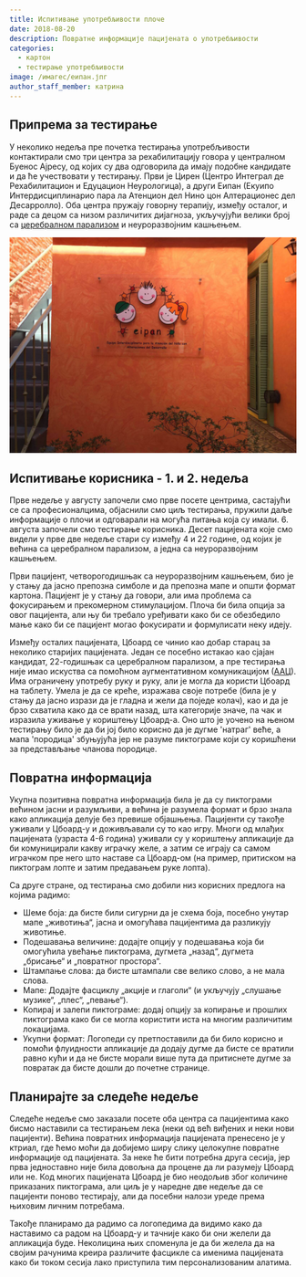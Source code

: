 ```yaml
---
title: Испитивање употребљивости плоче
date: 2018-08-20
description: Повратне информације пацијената о употребљивости
categories:
  - картон
  - тестирање употребљивости
image: /имагес/еипан.јпг
author_staff_member: катрина
---
```

## Припрема за тестирање

У неколико недеља пре почетка тестирања употребљивости контактирали смо три центра за рехабилитацију говора у централном Буенос Ајресу, од којих су два одговорила да имају подобне кандидате и да ће учествовати у тестирању. Први је Цирен (Центро Интеграл де Рехабилитацион и Едуцацион Неурологица), а други Еипан (Екуипо Интердисциплинарио пара ла Атенцион дел Нино цон Алтерационес дел Десарролло). Оба центра пружају говорну терапију, између осталог, и раде са децом са низом различитих дијагноза, укључујући велики број са [церебралном парализом](https://en.wikipedia.org/wiki/Cerebral_palsy) и неуроразвојним кашњењем.

![Еипан](/images/eipan.jpg)

## Испитивање корисника - 1. и 2. недеља

Прве недеље у августу започели смо прве посете центрима, састајући се са професионалцима, објаснили смо циљ тестирања, пружили даље информације о плочи и одговарали на могућа питања која су имали. 6. августа започели смо тестирање корисника. Десет пацијената које смо видели у прве две недеље стари су између 4 и 22 године, од којих је већина са церебралном парализом, а једна са неуроразвојним кашњењем.

Први пацијент, четворогодишњак са неуроразвојним кашњењем, био је у стању да јасно препозна симболе и да препозна мапе и општи формат картона. Пацијент је у стању да говори, али има проблема са фокусирањем и прекомерном стимулацијом. Плоча би била опција за овог пацијента, али њу би требало уређивати како би се обезбедило мање како би се пацијент могао фокусирати и формулисати неку идеју.

Између осталих пацијената, Цбоард се чинио као добар старац за неколико старијих пацијената. Један се посебно истакао као сјајан кандидат, 22-годишњак са церебралном парализом, а пре тестирања није имао искуства са помоћном аугментативном комуникацијом ([ААЦ](https://en.wikipedia.org/wiki/Augmentative_and_alternative_communication)). Има ограничену употребу руку и руку, али је могла да користи Цбоард на таблету. Умела је да се креће, изражава своје потребе (била је у стању да јасно изрази да је гладна и жели да поједе колач), као и да је брзо схватила како да се врати назад, шта категорије значе, па чак и изразила уживање у кориштењу Цбоард-а. Оно што је уочено на њеном тестирању било је да би јој било корисно да је дугме 'натраг' веће, а мапа 'породица' збуњујућа јер не разуме пиктограме који су коришћени за представљање чланова породице.

## Повратна информација

Укупна позитивна повратна информација била је да су пиктограми већином јасни и разумљиви, а већина је разумела формат и брзо знала како апликација делује без превише објашњења. Пацијенти су такође уживали у Цбоард-у и доживљавали су то као игру. Многи од млађих пацијената (узраста 4-6 година) уживали су у кориштењу апликације да би комуницирали какву играчку желе, а затим се играју са самом играчком пре него што наставе са Цбоард-ом (на пример, притиском на пиктограм лопте и затим предавањем руке лопта).

Са друге стране, од тестирања смо добили низ корисних предлога на којима радимо:

- Шеме боја: да бисте били сигурни да је схема боја, посебно унутар мапе „животиња“, јасна и омогућава пацијентима да разликују животиње.
- Подешавања величине: додајте опцију у подешавања која би омогућила увећање пиктограма, дугмета „назад“, дугмета „брисање“ и „повратног простора“.
- Штампање слова: да бисте штампали све велико слово, а не мала слова.
- Мапе: Додајте фасциклу „акције и глаголи“ (и укључују „слушање музике“, „плес“, „певање“).
- Копирај и залепи пиктограме: додај опцију за копирање и прошлих пиктограма како би се могла користити иста на многим различитим локацијама.
- Укупни формат: Логопеди су претпоставили да би било корисно и помоћи флуидности апликације да додају дугме да бисте се вратили равно кући и да не бисте морали више пута да притиснете дугме за повратак да бисте дошли до почетне странице.

## Планирајте за следеће недеље

Следеће недеље смо заказали посете оба центра са пацијентима како бисмо наставили са тестирањем лека (неки од већ виђених и неки нови пацијенти). Већина повратних информација пацијената пренесено је у ктриал, где ћемо моћи да добијемо ширу слику целокупне повратне информације од пацијената. За неке ће бити потребна друга сесија, јер прва једноставно није била довољна да процене да ли разумеју Цбоард или не. Код многих пацијената Цбоард је био неодољив због количине приказаних пиктограма, али циљ је у наредне две недеље да се пацијенти поново тестирају, али да посебни налози уреде према њиховим личним потребама.

Такође планирамо да радимо са логопедима да видимо како да наставимо са радом на Цбоард-у и тачније како би они желели да апликација буде. Неколицина њих споменула је да би желела да на својим рачунима креира различите фасцикле са именима пацијената како би током сесија лако приступила тим персонализованим алатима.